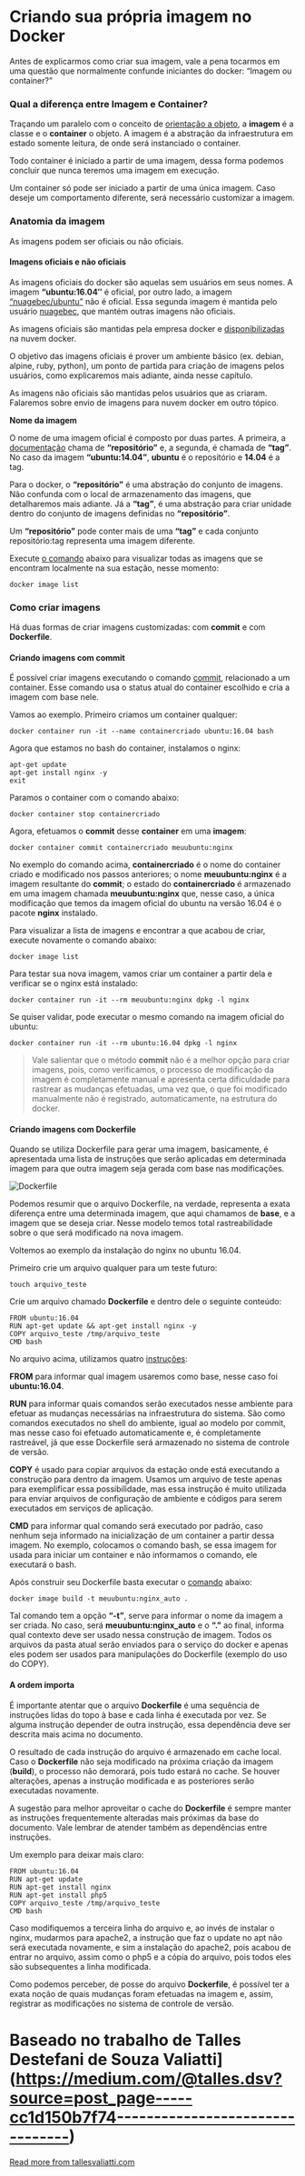 # Criando sua própria imagem no Docker

Antes de explicarmos como criar sua imagem, vale a pena tocarmos em uma questão que normalmente confunde iniciantes do docker: “Imagem ou container?”

### Qual a diferença entre Imagem e Container?

Traçando um paralelo com o conceito de [orientação a objeto](https://pt.wikipedia.org/wiki/Orientação_a_objetos), a **imagem** é a classe e o **container** o objeto. A imagem é a abstração da infraestrutura em estado somente leitura, de onde será instanciado o container.

Todo container é iniciado a partir de uma imagem, dessa forma podemos concluir que nunca teremos uma imagem em execução.

Um container só pode ser iniciado a partir de uma única imagem. Caso deseje um comportamento diferente, será necessário customizar a imagem.

### Anatomia da imagem

As imagens podem ser oficiais ou não oficiais.

#### Imagens oficiais e não oficiais

As imagens oficiais do docker são aquelas sem usuários em seus nomes. A imagem **“ubuntu:16.04″** é oficial, por outro lado, a imagem [“nuagebec/ubuntu”](https://hub.docker.com/r/nuagebec/ubuntu/) não é oficial. Essa segunda imagem é mantida pelo usuário [nuagebec](https://hub.docker.com/u/nuagebec/), que mantém outras imagens não oficiais.

As imagens oficiais são mantidas pela empresa docker e [disponibilizadas](https://hub.docker.com/explore/) na nuvem docker.

O objetivo das imagens oficiais é prover um ambiente básico (ex. debian, alpine, ruby, python), um ponto de partida para criação de imagens pelos usuários, como explicaremos mais adiante, ainda nesse capítulo.

As imagens não oficiais são mantidas pelos usuários que as criaram. Falaremos sobre envio de imagens para nuvem docker em outro tópico.

**Nome da imagem**

O nome de uma imagem oficial é composto por duas partes. A primeira, a [documentação](https://docs.docker.com/engine/userguide/containers/dockerimages/) chama de **“repositório”** e, a segunda, é chamada de **“tag”**. No caso da imagem **“ubuntu:14.04”**, **ubuntu** é o repositório e **14.04** é a tag.

Para o docker, o **“repositório”** é uma abstração do conjunto de imagens. Não confunda com o local de armazenamento das imagens, que detalharemos mais adiante. Já a **“tag”**, é uma abstração para criar unidade dentro do conjunto de imagens definidas no **“repositório”**.

Um **“repositório”** pode conter mais de uma **“tag”** e cada conjunto repositório:tag representa uma imagem diferente.

Execute [o comando](https://docs.docker.com/engine/reference/commandline/images/) abaixo para visualizar todas as imagens que se encontram localmente na sua estação, nesse momento:

```
docker image list
```

### Como criar imagens

Há duas formas de criar imagens customizadas: com **commit** e com **Dockerfile**.

#### Criando imagens com commit

É possível criar imagens executando o comando [commit](https://docs.docker.com/engine/reference/commandline/commit/), relacionado a um container. Esse comando usa o status atual do container escolhido e cria a imagem com base nele.

Vamos ao exemplo. Primeiro criamos um container qualquer:

```
docker container run -it --name containercriado ubuntu:16.04 bash
```

Agora que estamos no bash do container, instalamos o nginx:

```
apt-get update
apt-get install nginx -y
exit
```

Paramos o container com o comando abaixo:

```
docker container stop containercriado
```

Agora, efetuamos o **commit** desse **container** em uma **imagem**:

```
docker container commit containercriado meuubuntu:nginx
```

No exemplo do comando acima, **containercriado** é o nome do container criado e modificado nos passos anteriores; o nome **meuubuntu:nginx** é a imagem resultante do **commit**; o estado do **containercriado** é armazenado em uma imagem chamada **meuubuntu:nginx** que, nesse caso, a única modificação que temos da imagem oficial do ubuntu na versão 16.04 é o pacote **nginx** instalado.

Para visualizar a lista de imagens e encontrar a que acabou de criar, execute novamente o comando abaixo:

```
docker image list
```

Para testar sua nova imagem, vamos criar um container a partir dela e verificar se o nginx está instalado:

```
docker container run -it --rm meuubuntu:nginx dpkg -l nginx
```

Se quiser validar, pode executar o mesmo comando na imagem oficial do ubuntu:

```
docker container run -it --rm ubuntu:16.04 dpkg -l nginx
```

> Vale salientar que o método **commit** não é a melhor opção para criar imagens, pois, como verificamos, o processo de modificação da imagem é completamente manual e apresenta certa dificuldade para rastrear as mudanças efetuadas, uma vez que, o que foi modificado manualmente não é registrado, automaticamente, na estrutura do docker.

#### Criando imagens com Dockerfile

Quando se utiliza Dockerfile para gerar uma imagem, basicamente, é apresentada uma lista de instruções que serão aplicadas em determinada imagem para que outra imagem seja gerada com base nas modificações.

![Dockerfile](https://stack.desenvolvedor.expert/appendix/docker/images/dockerfile.png)

Podemos resumir que o arquivo Dockerfile, na verdade, representa a exata diferença entre uma determinada imagem, que aqui chamamos de **base**, e a imagem que se deseja criar. Nesse modelo temos total rastreabilidade sobre o que será modificado na nova imagem.

Voltemos ao exemplo da instalação do nginx no ubuntu 16.04.

Primeiro crie um arquivo qualquer para um teste futuro:

```
touch arquivo_teste
```

Crie um arquivo chamado **Dockerfile** e dentro dele o seguinte conteúdo:

```
FROM ubuntu:16.04
RUN apt-get update && apt-get install nginx -y
COPY arquivo_teste /tmp/arquivo_teste
CMD bash
```

No arquivo acima, utilizamos quatro [instruções](https://docs.docker.com/engine/reference/builder/):

**FROM** para informar qual imagem usaremos como base, nesse caso foi **ubuntu:16.04**.

**RUN** para informar quais comandos serão executados nesse ambiente para efetuar as mudanças necessárias na infraestrutura do sistema. São como comandos executados no shell do ambiente, igual ao modelo por commit, mas nesse caso foi efetuado automaticamente e, é completamente rastreável, já que esse Dockerfile será armazenado no sistema de controle de versão.

**COPY** é usado para copiar arquivos da estação onde está executando a construção para dentro da imagem. Usamos um arquivo de teste apenas para exemplificar essa possibilidade, mas essa instrução é muito utilizada para enviar arquivos de configuração de ambiente e códigos para serem executados em serviços de aplicação.

**CMD** para informar qual comando será executado por padrão, caso nenhum seja informado na inicialização de um container a partir dessa imagem. No exemplo, colocamos o comando bash, se essa imagem for usada para iniciar um container e não informamos o comando, ele executará o bash.

Após construir seu Dockerfile basta executar o [comando](https://docs.docker.com/engine/reference/commandline/build/) abaixo:

```
docker image build -t meuubuntu:nginx_auto .
```

Tal comando tem a opção **“-t”**, serve para informar o nome da imagem a ser criada. No caso, será **meuubuntu:nginx_auto** e o **“.”** ao final, informa qual contexto deve ser usado nessa construção de imagem. Todos os arquivos da pasta atual serão enviados para o serviço do docker e apenas eles podem ser usados para manipulações do Dockerfile (exemplo do uso do COPY).

#### A ordem importa

É importante atentar que o arquivo **Dockerfile** é uma sequência de instruções lidas do topo à base e cada linha é executada por vez. Se alguma instrução depender de outra instrução, essa dependência deve ser descrita mais acima no documento.

O resultado de cada instrução do arquivo é armazenado em cache local. Caso o **Dockerfile** não seja modificado na próxima criação da imagem (**build**), o processo não demorará, pois tudo estará no cache. Se houver alterações, apenas a instrução modificada e as posteriores serão executadas novamente.

A sugestão para melhor aproveitar o cache do **Dockerfile** é sempre manter as instruções frequentemente alteradas mais próximas da base do documento. Vale lembrar de atender também as dependências entre instruções.

Um exemplo para deixar mais claro:

```
FROM ubuntu:16.04
RUN apt-get update
RUN apt-get install nginx
RUN apt-get install php5
COPY arquivo_teste /tmp/arquivo_teste
CMD bash
```

Caso modifiquemos a terceira linha do arquivo e, ao invés de instalar o nginx, mudarmos para apache2, a instrução que faz o update no apt não será executada novamente, e sim a instalação do apache2, pois acabou de entrar no arquivo, assim como o php5 e a cópia do arquivo, pois todos eles são subsequentes a linha modificada.

Como podemos perceber, de posse do arquivo **Dockerfile**, é possível ter a exata noção de quais mudanças foram efetuadas na imagem e, assim, registrar as modificações no sistema de controle de versão.

# Baseado no trabalho de Talles Destefani de Souza Valiatti](https://medium.com/@talles.dsv?source=post_page-----cc1d150b7f74--------------------------------)

[Read more from tallesvaliatti.com](https://tallesvaliatti.com/?source=post_page-----cc1d150b7f74--------------------------------)
